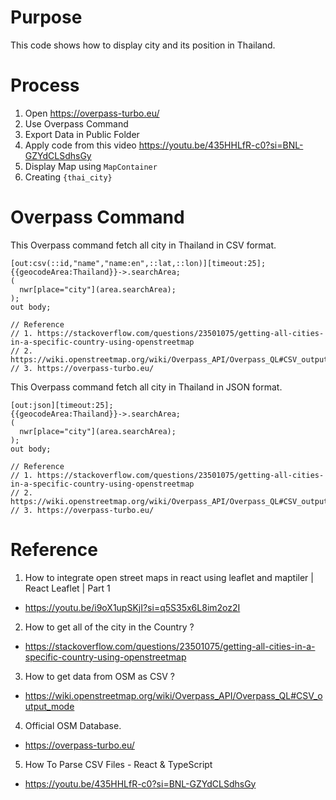 # Purpose

This code shows how to display city and its position in Thailand.

# Process 

1. Open https://overpass-turbo.eu/
2. Use Overpass Command
3. Export Data in Public Folder
4. Apply code from this video https://youtu.be/435HHLfR-c0?si=BNL-GZYdCLSdhsGy
6. Display Map using `MapContainer`
7. Creating `{thai_city}`

# Overpass Command

This Overpass command fetch all city in Thailand in CSV format.

```
[out:csv(::id,"name","name:en",::lat,::lon)][timeout:25];
{{geocodeArea:Thailand}}->.searchArea;
(
  nwr[place="city"](area.searchArea);
);
out body;

// Reference
// 1. https://stackoverflow.com/questions/23501075/getting-all-cities-in-a-specific-country-using-openstreetmap
// 2. https://wiki.openstreetmap.org/wiki/Overpass_API/Overpass_QL#CSV_output_mode
// 3. https://overpass-turbo.eu/
```

This Overpass command fetch all city in Thailand in JSON format.

```
[out:json][timeout:25];
{{geocodeArea:Thailand}}->.searchArea;
(
  nwr[place="city"](area.searchArea);
);
out body;

// Reference
// 1. https://stackoverflow.com/questions/23501075/getting-all-cities-in-a-specific-country-using-openstreetmap
// 2. https://wiki.openstreetmap.org/wiki/Overpass_API/Overpass_QL#CSV_output_mode
// 3. https://overpass-turbo.eu/
```

# Reference 
1. How to integrate open street maps in react using leaflet and maptiler | React Leaflet | Part 1
* https://youtu.be/i9oX1upSKjI?si=q5S35x6L8im2oz2I
2. How to get all of the city in the Country ?
* https://stackoverflow.com/questions/23501075/getting-all-cities-in-a-specific-country-using-openstreetmap
3. How to get data from OSM as CSV ?
* https://wiki.openstreetmap.org/wiki/Overpass_API/Overpass_QL#CSV_output_mode
4. Official OSM Database.
* https://overpass-turbo.eu/
5. How To Parse CSV Files - React & TypeScript
* https://youtu.be/435HHLfR-c0?si=BNL-GZYdCLSdhsGy